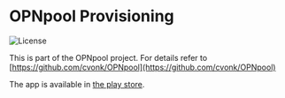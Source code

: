 # OPNpool Provisioning

![License](https://img.shields.io/github/license/cvonk/OPNpool_provisioning)

This is part of the OPNpool project. For details refer to [https://github.com/cvonk/OPNpool](https://github.com/cvonk/OPNpool)

The app is available in [the play store](https://play.google.com/store/apps/details?id=com.coertvonk.opnpool).
